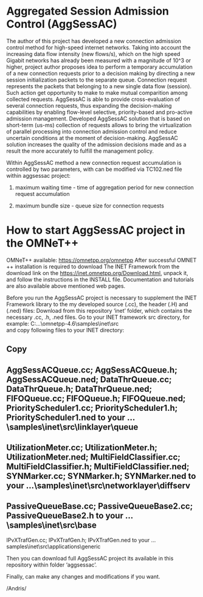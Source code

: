 Aggregated Session Admission Control (AggSessAC)
==================================
  The author of this project has developed a new connection admission control method for high-speed internet networks. Taking into account the increasing data flow intensity (new flows/s), which on the high speed Gigabit networks has already been measured with a magnitude of 10^3 or higher, project author proposes idea to perform a temporary accumulation of a new connection requests prior to a decision making by directing a new session initialization packets to the separate queue. Connection request represents the packets that belonging to a new single data flow (session). Such action get opportunity to make to make mutual comparition among collected requests. AggSessAC is able to provide cross-evaluation of several connection requests, thus expanding the decision-making capabilities by enabling flow-level selective, priority-based and pro-active admission management. Developed AggSessAC solution that is based on short-term (us-ms) collection of requests allows to bring the virtualization of parallel processing into connection admission control and reduce uncertain conditions at the moment of decision-making. AggSessAC solution increases the quality of the admission decisions made and as a result the more accurately to fulfill the management policy.
  
  Within AggSessAC method a new connection request accumulation is controlled by two parameters, with can be modified via TC102.ned file within aggsessac project: 
  
1) maximum waiting time - time of aggregation period for new connection request accumulation

2) maximum bundle size - queue size for connection requests


How to start AggSessAC project in the OMNeT++
=========================================

OMNeT++ available: https://omnetpp.org/omnetpp
After successful OMNET ++ installation is required to download The INET Framework  from the download link on the https://inet.omnetpp.org/Download.html, unpack it, and follow the instructions in the INSTALL file. Documentation and tutorials are also available above mentioned web pages. 

Before you run the  AggSessAC project is necessary to supplement the INET Framework library to the my developed source (.cc), the header (.H) and (.ned) files:
Download from this repository ‘inet’ folder, which contains the necessary .cc, .h, .ned files. 
Go to your INET framework src directory, for example: C:\...\omnetpp-4.6\samples\inet\src\
and copy following files to your INET directory:

Copy
--------------------
AggSessACQueue.cc;
AggSessACQueue.h;
AggSessACQueue.ned;
DataThrQueue.cc;
DataThrQueue.h;
DataThrQueue.ned;
FIFOQueue.cc;
FIFOQueue.h;
FIFOQueue.ned;
PriorityScheduler1.cc;
PriorityScheduler1.h;
PriorityScheduler1.ned
to your …\samples\inet\src\linklayer\queue
-----------------------

UtilizationMeter.cc;
UtilizationMeter.h;
UtilizationMeter.ned;
MultiFieldClassifier.cc;
MultiFieldClassifier.h;
MultiFieldClassifier.ned;
SYNMarker.cc;
SYNMarker.h;
SYNMarker.ned
to your …\samples\inet\src\networklayer\diffserv
-----------------------

PassiveQueueBase.cc; 
PassiveQueueBase2.cc; 
PassiveQueueBase2.h 
to your	…\samples\inet\src\base
-----------------------

IPvXTrafGen.cc;
IPvXTrafGen.h;
IPvXTrafGen.ned
to your … samples\inet\src\applications\generic


Then you can download full AggSessAC project its available in this repository within folder ‘aggsessac’.

Finally, can make any changes and modifications if you want.

/Andris/
 
